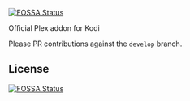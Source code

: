 [![FOSSA Status](https://app.fossa.com/api/projects/git%2Bgithub.com%2Ftrentontemple%2Fplex-for-kodi.svg?type=shield)](https://app.fossa.com/projects/git%2Bgithub.com%2Ftrentontemple%2Fplex-for-kodi?ref=badge_shield)

Official Plex addon for Kodi

Please PR contributions against the `develop` branch.

## License
[![FOSSA Status](https://app.fossa.com/api/projects/git%2Bgithub.com%2Ftrentontemple%2Fplex-for-kodi.svg?type=large)](https://app.fossa.com/projects/git%2Bgithub.com%2Ftrentontemple%2Fplex-for-kodi?ref=badge_large)